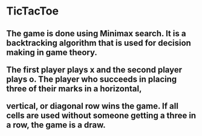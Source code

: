 # TicTacToe
<h2> 
  The game is done using Minimax search. It is a backtracking algorithm that is used for decision making in game theory. 
  
  The first player plays x and the second player plays o. The player who succeeds in placing three of their marks in a horizontal,
  
  vertical, or diagonal row wins the
game. If all cells are used without someone getting a three in a row, the game is a
draw.
